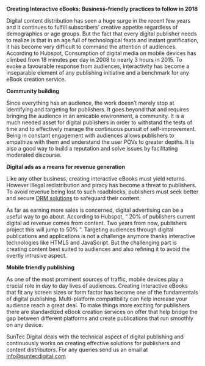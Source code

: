 <strong>Creating Interactive eBooks: Business-friendly practices to follow in 2018</strong> 

Digital content distribution has seen a huge surge in the recent few years and it continues to fulfill subscribers’ creative appetite regardless of demographics or age groups. But the fact that every digital publisher needs to realize is that in an age full of technological feats and instant gratification, it has become very difficult to command the attention of audiences. According to Hubspot, Consumption of digital media on mobile devices has climbed from 18 minutes per day in 2008 to nearly 3 hours in 2015. To evoke a favourable response from audiences, interactivity has become a inseparable element of any publishing initiative and a benchmark for any eBook creation service. 

<b>Community building</b>

Since everything has an audience, the work doesn’t merely stop at identifying and targeting for publishers. It goes beyond that and requires bringing the audience in an amicable environment, a community. It is a much needed asset for digital publishers in order to withstand the tests of time and to effectively manage the continuous pursuit of self-improvement. Being in constant engagement with audiences allows publishers to empathize with them and understand the user POVs to greater depths. It is also a good way to build a reputation and solve issues by facilitating moderated discourse.


<b>Digital ads as a means for revenue generation</b>

Like any other business, creating interactive eBooks must yield returns. However illegal redistribution and piracy has become a threat to publishers. To avoid revenue being lost to such roadblocks, publishers must seek better and secure <a href ="http://www.suntecdigital.com/drm-solutions.html">DRM solutions</a> to safeguard their content. 

As far as earning more sales is concerned, digital advertising can be a useful way to go about. According to Hubspot, “ 20% of publishers current digital ad revenue comes from content. Two years from now, publishers project this will jump to 50% ”. Targeting audiences through digital publications and applications is not a challenge anymore thanks interactive technologies like HTML5 and JavaScript. But the challenging part is creating content best suited to audiences and also refining it to avoid the overtly intrusive aspect.


<b>Mobile friendly publishing</b>

As one of the most prominent sources of traffic, mobile devices play a crucial role in day to day lives of audiences. Creating interactive eBooks that fit any screen sizes or form factor has become one of the fundamentals of digital publishing. Multi-platform compatibility can help increase your audience reach a great deal. To make things more exciting for publishers there are standardized eBook creation services on offer that help bridge the gap between different platforms and create publications that run smoothly on any device.


SunTec Digital deals with the technical aspect of digital publishing and continuously works on creating effective solutions for publishers and content distributors. For any queries send us an email at info@suntecdigital.com
 
